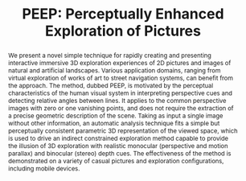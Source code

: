 ---
layout: publication
code: 2016-VMV-peep
title: "PEEP: Perceptually Enhanced Exploration of Pictures"
authors: Marco Agus, Alberto Jaspe-Villanueva, Giovanni Pintore, and Enrico Gobbetti
year: 2016
type: Conference Paper
conference: International Workshop on Vision, Modeling and Visualization, VMV 2016
abstract: "We present a novel simple technique for rapidly creating and presenting interactive immersive 3D exploration experiences of 2D pictures and images of natural and artificial landscapes. Various application domains, ranging from virtual exploration of works of art to street navigation systems, can benefit from the approach. The method, dubbed PEEP, is motivated by the perceptual characteristics of the human visual system in interpreting perspective cues and detecting relative angles between lines. It applies to the common perspective images with zero or one vanishing points, and does not require the extraction of a precise geometric description of the scene. Taking as input a single image without other information, an automatic analysis technique fits a simple but perceptually consistent parametric 3D representation of the viewed space, which is used to drive an indirect constrained exploration method capable to provide the illusion of 3D exploration with realistic monocular (perspective and motion parallax) and binocular (stereo) depth cues. The effectiveness of the method is demonstrated on a variety of casual pictures and exploration configurations, including mobile devices."
doi: 10.2312/vmv.20161347
lab_website: http://vic.crs4.it/vic/cgi-bin/bib-page.cgi?id=%27Agus:2016:PPE%27
youtube: S6EUIWyks6E
bibtex: "@InProceedings{Agus:2016:PPE,\n
    author = {Marco Agus and Alberto Jaspe-Villanueva and Giovanni Pintore and Enrico Gobbetti},\n
    title = {{PEEP}: Perceptually Enhanced Exploration of Pictures},\n
    booktitle = {Proc. 21st International Workshop on Vision, Modeling and Visualization (VMV)},\n
    pages = {93--100},\n
    month = {October},\n
    year = {2016},\n
    url = {http://vic.crs4.it/vic/cgi-bin/bib-page.cgi?id='Agus:2016:PPE'},\n
}" 

---